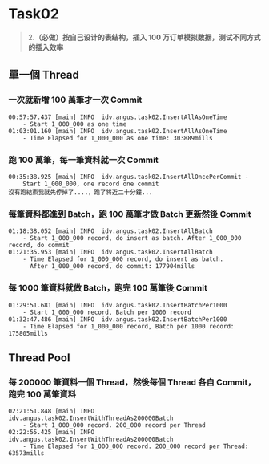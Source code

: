 # Task02
> 2.**（必做）按自己设计的表结构，插入 100 万订单模拟数据，测试不同方式的插入效率**

## 單一個 Thread
### 一次就新增 100 萬筆才一次 Commit
```
00:57:57.437 [main] INFO  idv.angus.task02.InsertAllAsOneTime
    - Start 1_000_000 as one time
01:03:01.160 [main] INFO  idv.angus.task02.InsertAllAsOneTime
    - Time Elapsed for 1_000_000 as one time: 303889mills
```

### 跑 100 萬筆，每一筆資料就一次 Commit
```
00:35:38.925 [main] INFO  idv.angus.task02.InsertAllOncePerCommit - 
    Start 1_000_000, one record one commit
沒有跑結束我就先停掉了....，跑了將近二十分鐘...
```

### 每筆資料都進到 Batch，跑 100 萬筆才做 Batch 更新然後 Commit
```
01:18:38.052 [main] INFO  idv.angus.task02.InsertAllBatch
    - Start 1_000_000 record, do insert as batch. After 1_000_000 record, do commit
01:21:35.953 [main] INFO  idv.angus.task02.InsertAllBatch
    - Time Elapsed for 1_000_000 record, do insert as batch. 
      After 1_000_000 record, do commit: 177904mills
```

### 每 1000 筆資料就做 Batch，跑完 100 萬筆後 Commit
```
01:29:51.681 [main] INFO  idv.angus.task02.InsertBatchPer1000
    - Start 1_000_000 record, Batch per 1000 record
01:32:47.486 [main] INFO  idv.angus.task02.InsertBatchPer1000
    - Time Elapsed for 1_000_000 record, Batch per 1000 record: 175805mills
```

## Thread Pool
### 每 200000 筆資料一個 Thread，然後每個 Thread 各自 Commit，跑完 100 萬筆資料
```
02:21:51.848 [main] INFO  idv.angus.task02.InsertWithThreadAs200000Batch
    - Start 1_000_000 record. 200_000 record per Thread
02:22:55.425 [main] INFO  idv.angus.task02.InsertWithThreadAs200000Batch
    - Time Elapsed for 1_000_000 record. 200_000 record per Thread: 63573mills
```
